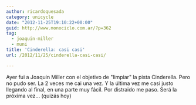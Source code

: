 ```yaml
---
author: ricardoquesada
category: unicycle
date: "2012-11-25T19:10:22+00:00"
guid: http://www.monociclo.com.ar/?p=362
tag:
  - joaquin-miller
  - muni
title: 'Cinderella: casi casi'
url: /2012/11/25/cinderella-casi-casi/

---
```

Ayer fui a Joaquin Miller con el objetivo de "limpiar" la pista Cinderella. Pero no pudo ser. La 2 veces me cai una vez. Y la última vez me casi justo llegando al final, en una parte muy fácil. Por distraido me paso. Será la próxima vez... (quizás hoy)
